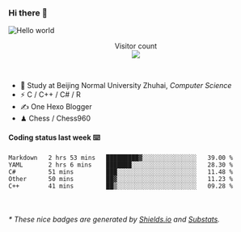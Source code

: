 ### Hi there 👋


<img src="https://raw.githubusercontent.com/sagar-viradiya/sagar-viradiya/master/resources/banner.png" alt="Hello world">
<p align="center"> 
  Visitor count<br/>
  <img src="https://profile-counter.glitch.me/youszoe/count.svg" />
</p>

<br/>


- 🍻  Study at Beijing Normal University Zhuhai, _Computer Science_
- ⚡  C / C++ / C# / R
- ✍️  One Hexo Blogger
- ♟  Chess / Chess960 


#### Coding status last week ⌨️

<!--START_SECTION:waka-->
```text
Markdown   2 hrs 53 mins   █████████▓░░░░░░░░░░░░░░░   39.00 % 
YAML       2 hrs 6 mins    ███████░░░░░░░░░░░░░░░░░░   28.30 % 
C#         51 mins         ███░░░░░░░░░░░░░░░░░░░░░░   11.48 % 
Other      50 mins         ██▓░░░░░░░░░░░░░░░░░░░░░░   11.23 % 
C++        41 mins         ██▒░░░░░░░░░░░░░░░░░░░░░░   09.28 % 
```
<!--END_SECTION:waka-->

<br/>
<center><img src="http://ghchart.rshah.org/409ba5/yousazoe" alt="" /></center>


<h6>* These nice badges are generated by <a href="https://shields.io/">Shields.io</a> and <a href="https://github.com/spencerwooo/Substats">Substats</a>.</h6>
